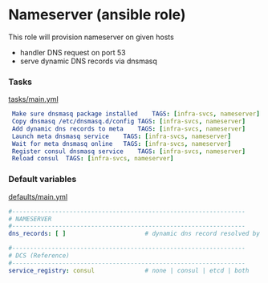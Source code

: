 # Nameserver (ansible role)

This role will provision nameserver on given hosts
* handler DNS request on port 53
* serve dynamic DNS records via dnsmasq


### Tasks

[tasks/main.yml](tasks/main.yml)

```yaml
 Make sure dnsmasq package installed	TAGS: [infra-svcs, nameserver]
 Copy dnsmasq /etc/dnsmasq.d/config	TAGS: [infra-svcs, nameserver]
 Add dynamic dns records to meta	TAGS: [infra-svcs, nameserver]
 Launch meta dnsmasq service	TAGS: [infra-svcs, nameserver]
 Wait for meta dnsmasq online	TAGS: [infra-svcs, nameserver]
 Register consul dnsmasq service	TAGS: [infra-svcs, nameserver]
 Reload consul	TAGS: [infra-svcs, nameserver]
```

### Default variables

[defaults/main.yml](defaults/main.yml)

```yaml
#-----------------------------------------------------------------
# NAMESERVER
#-----------------------------------------------------------------
dns_records: [ ]                      # dynamic dns record resolved by dnsmasq

#-----------------------------------------------------------------
# DCS (Reference)
#-----------------------------------------------------------------
service_registry: consul              # none | consul | etcd | both
```